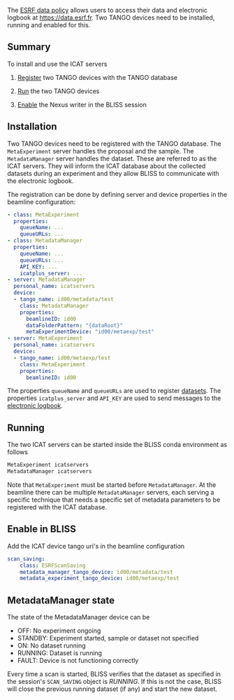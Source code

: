 The [ESRF data policy](dev_data_policy_esrf.md) allows users to access their data and electronic logbook at https://data.esrf.fr. Two TANGO devices need to be installed, running and enabled for this.

## Summary

To install and use the ICAT servers

1. [Register](#installation) two TANGO devices with the TANGO database

2. [Run](#running) the two TANGO devices

3. [Enable](#enable-in-bliss) the Nexus writer in the BLISS session

## Installation

Two TANGO devices need to be registered with the TANGO database. The `MetaExperiment` server handles the proposal and the sample. The `MetadataManager` server handles the dataset. These are referred to as the ICAT servers. They will inform the ICAT database about the collected datasets during an experiment and they allow BLISS to communicate with the electronic logbook.

The registration can be done by defining server and device properties in the beamline configuration:

```yaml
- class: MetaExperiment
  properties:
    queueName: ...
    queueURLs: ...
- class: MetadataManager
  properties:
    queueName: ...
    queueURLs: ...
    API_KEY: ...
    icatplus_server: ...
- server: MetadataManager
  personal_name: icatservers
  device:
  - tango_name: id00/metadata/test
    class: MetadataManager
    properties:
      beamlineID: id00
      dataFolderPattern: "{dataRoot}"
      metaExperimentDevice: "id00/metaexp/test"
- server: MetaExperiment
  personal_name: icatservers
  device:
  - tango_name: id00/metaexp/test
    class: MetaExperiment
    properties:
      beamlineID: id00
```

The properties `queueName` and `queueURLs` are used to register [datasets](data_policy.md#change-dataset). The properties `icatplus_server` and `API_KEY` are used to send messages to the [electronic logbook](data_metadata.md#electronic-logbook).

## Running

The two ICAT servers can be started inside the BLISS conda environment as follows

```bash
MetaExperiment icatservers
MetadataManager icatservers
```

Note that `MetaExperiment` must be started before `MetadataManager`. At the beamline there can be multiple `MetadataManager` servers, each serving a specific technique that needs a specific set of metadata parameters to be registered with the ICAT database.

## Enable in BLISS

Add the ICAT device tango uri's in the beamline configuration

```yaml
scan_saving:
    class: ESRFScanSaving
    metadata_manager_tango_device: id00/metadata/test
    metadata_experiment_tango_device: id00/metaexp/test
```

## MetadataManager state

The state of the MetadataManager device can be

 * OFF: No experiment ongoing
 * STANDBY: Experiment started, sample or dataset not specified
 * ON: No dataset running
 * RUNNING: Dataset is running
 * FAULT: Device is not functioning correctly

Every time a scan is started, BLISS verifies that the dataset as specified in the session's `SCAN_SAVING` object is *RUNNING*. If this is not the case, BLISS will close the previous running dataset (if any) and start the new dataset.
